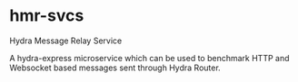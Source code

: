 # hmr-svcs
Hydra Message Relay Service

A hydra-express microservice which can be used to benchmark HTTP and Websocket based messages sent through Hydra Router.

